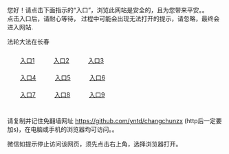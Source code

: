 您好！请点击下面指示的“入口”，浏览此网站是安全的，且为您带来平安。。 <br/>
点击入口后，请耐心等待， 过程中可能会出现无法打开的提示，请忽略，最终会进入网站. </br>

法轮大法在长春<br/>
<div style="padding:10px"><a style="margin:20px" target="_blank" href="https://d2xcw7w3xsxtum.cloudfront.net/2Qpsp?zttgwy" id="ccLink1" rel="nofollow">入口1</a> <a target="_blank" style="margin:20px" href="https://d3k9lxnec2f2uk.cloudfront.net/2Qpsp?muxjnsze" id="ccLink2" rel="nofollow">入口2</a> <a style="margin:20px" target="_blank" href="https://d3iv1a91ealaye.cloudfront.net/2Qpsp?fljoffa" id="ccLink3" rel="nofollow">入口3</a></div>

<div style="padding:10px" ><a style="margin:20px" target="_blank" href="https://d2xcw7w3xsxtum.cloudfront.net/2Qpsp?zttgwy" id="ccLink4" rel="nofollow">入口4</a> <a style="margin:20px" href="https://d3k9lxnec2f2uk.cloudfront.net/2Qpsp?muxjnsze" target="_blank" id="ccLink5" rel="nofollow">入口5</a> <a style="margin:20px" href="https://d3iv1a91ealaye.cloudfront.net/2Qpsp?fljoffa" target="_blank" id="ccLink6" rel="nofollow">入口6</a></div>

<div style="padding:10px"><a style="margin:20px" target="_blank" href="https://d2xcw7w3xsxtum.cloudfront.net/2Qpsp?zttgwy" id="ccLink7" rel="nofollow">入口7</a> <a style="margin:20px" href="https://d3k9lxnec2f2uk.cloudfront.net/2Qpsp?muxjnsze" target="_blank" id="ccLink8" rel="nofollow">入口8</a> <a style="margin:20px" target="_blank" href="https://d3iv1a91ealaye.cloudfront.net/2Qpsp?fljoffa" id="ccLink9" rel="nofollow">入口9</a></div>

<br/>



请复制并记住免翻墙网址 https://github.com/yntd/changchunzx (http后一定要加s)，在电脑或手机的浏览器均可访问。。<br/>

微信如提示停止访问该网页，须先点击右上角，选择浏览器打开。
